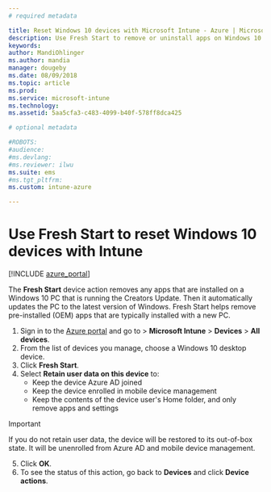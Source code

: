 ```yaml
---
# required metadata

title: Reset Windows 10 devices with Microsoft Intune - Azure | Microsoft Docs
description: Use Fresh Start to remove or uninstall apps on Windows 10 PCs by using Microsoft Intune. 
keywords:
author: MandiOhlinger
ms.author: mandia
manager: dougeby
ms.date: 08/09/2018
ms.topic: article
ms.prod:
ms.service: microsoft-intune
ms.technology:
ms.assetid: 5aa5cfa3-c483-4099-b40f-578ff8dca425

# optional metadata

#ROBOTS:
#audience:
#ms.devlang:
#ms.reviewer: ilwu
ms.suite: ems
#ms.tgt_pltfrm:
ms.custom: intune-azure

---
```


# Use Fresh Start to reset Windows 10 devices with Intune


[!INCLUDE [azure_portal](./includes/azure_portal.md)]

The **Fresh Start** device action removes any apps that are installed on a Windows 10 PC that is running the Creators Update. Then it automatically updates the PC to the latest version of Windows. Fresh Start helps remove pre-installed (OEM) apps that are typically installed with a new PC.  

1. Sign in to the [Azure portal](https://portal.azure.com) and go to > **Microsoft Intune** > **Devices** > **All devices**.
2. From the list of devices you manage, choose a Windows 10 desktop device.
3. Click **Fresh Start**. 
4. Select **Retain user data on this device** to:
   * Keep the device Azure AD joined
    * Keep the device enrolled in mobile device management 
    * Keep the contents of the device user's Home folder, and only remove apps and settings  
  > [!IMPORTANT]
 > If you do not retain user data, the device will be restored to its out-of-box state. It will be unenrolled from Azure AD and mobile device management.  
5. Click **OK**.   
6. To see the status of this action, go back to **Devices** and click **Device actions**.  
